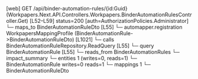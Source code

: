 [web] GET /api/binder-automation-rules/{id:Guid}  (Workpapers.Next.API.Controllers.Workpapers.BinderAutomationRulesController.Get)  [L52–L59] status=200 [auth=AuthorizationPolicies.Administrator]
  └─ maps_to BinderAutomationRuleDto [L55]
    └─ automapper.registration WorkpapersMappingProfile (BinderAutomationRule->BinderAutomationRuleDto) [L1021]
  └─ calls BinderAutomationRuleRepository.ReadQuery [L55]
  └─ query BinderAutomationRule [L55]
    └─ reads_from BinderAutomationRules
  └─ impact_summary
    └─ entities 1 (writes=0, reads=1)
      └─ BinderAutomationRule writes=0 reads=1
    └─ mappings 1
      └─ BinderAutomationRuleDto

